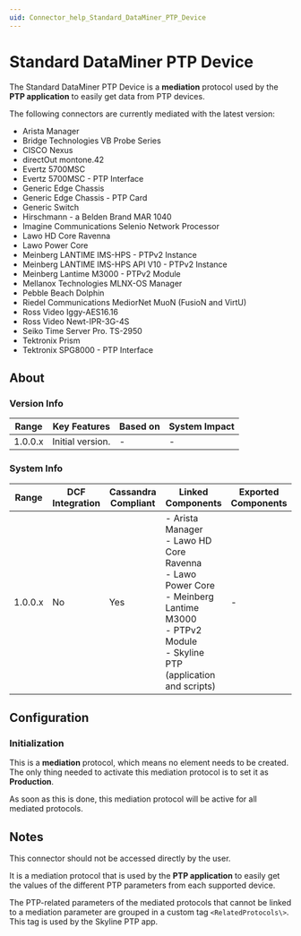 ```yaml
---
uid: Connector_help_Standard_DataMiner_PTP_Device
---
```


# Standard DataMiner PTP Device

The Standard DataMiner PTP Device is a **mediation** protocol used by the **PTP application** to easily get data from PTP devices.

The following connectors are currently mediated with the latest version:

- Arista Manager
- Bridge Technologies VB Probe Series
- CISCO Nexus
- directOut montone.42
- Evertz 5700MSC
- Evertz 5700MSC - PTP Interface
- Generic Edge Chassis
- Generic Edge Chassis - PTP Card
- Generic Switch
- Hirschmann - a Belden Brand MAR 1040
- Imagine Communications Selenio Network Processor
- Lawo HD Core Ravenna
- Lawo Power Core
- Meinberg LANTIME IMS-HPS - PTPv2 Instance
- Meinberg LANTIME IMS-HPS API V10 - PTPv2 Instance
- Meinberg Lantime M3000 - PTPv2 Module
- Mellanox Technologies MLNX-OS Manager
- Pebble Beach Dolphin
- Riedel Communications MediorNet MuoN (FusioN and VirtU)
- Ross Video Iggy-AES16.16
- Ross Video Newt-IPR-3G-4S
- Seiko Time Server Pro. TS-2950
- Tektronix Prism
- Tektronix SPG8000 - PTP Interface

## About

### Version Info

| Range     | Key Features     | Based on     | System Impact     |
|-----------|------------------|--------------|-------------------|
| 1.0.0.x   | Initial version. | -            | -                 |

### System Info

| Range | DCF Integration | Cassandra Compliant | Linked Components | Exported Components |
|--|--|--|--|--|
| 1.0.0.x | No | Yes | - Arista Manager <br>- Lawo HD Core Ravenna <br>- Lawo Power Core <br>- Meinberg Lantime M3000 <br>- PTPv2 Module <br>- Skyline PTP (application and scripts) | - |

## Configuration

### Initialization

This is a **mediation** protocol, which means no element needs to be created. The only thing needed to activate this mediation protocol is to set it as **Production**.

As soon as this is done, this mediation protocol will be active for all mediated protocols.

## Notes

This connector should not be accessed directly by the user.

It is a mediation protocol that is used by the **PTP application** to easily get the values of the different PTP parameters from each supported device.

The PTP-related parameters of the mediated protocols that cannot be linked to a mediation parameter are grouped in a custom tag `<RelatedProtocols\>`. This tag is used by the Skyline PTP app.
